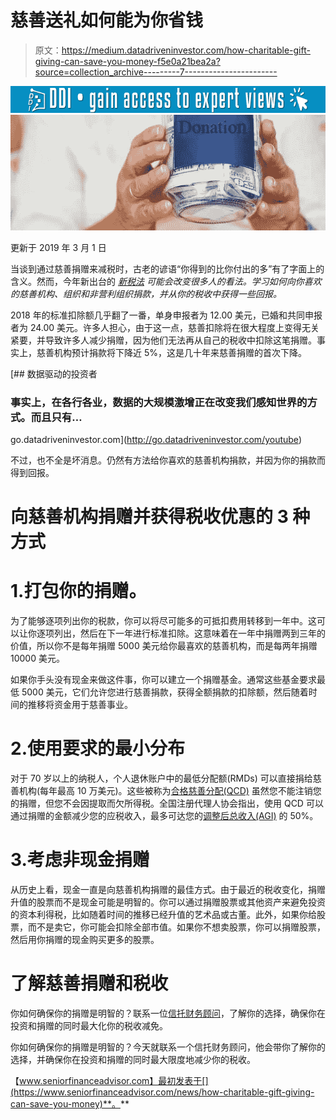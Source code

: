 # 慈善送礼如何能为你省钱

> 原文：<https://medium.datadriveninvestor.com/how-charitable-gift-giving-can-save-you-money-f5e0a21bea2a?source=collection_archive---------7----------------------->

[![](img/10904c6b16bc31445f64b7cc7b5e4e89.png)](http://www.track.datadriveninvestor.com/1B9E)![](img/d8dddc76f42c5626ab68bff765675d9b.png)

更新于 2019 年 3 月 1 日

当谈到通过慈善捐赠来减税时，古老的谚语“你得到的比你付出的多”有了字面上的含义。然而，今年新出台的 [*新税法*](https://seniorfinanceadvisor.com/news/new-tax-law) *可能会改变很多人的看法。学习如何向你喜欢的慈善机构、组织和非营利组织捐款，并从你的税收中获得一些回报。*

2018 年的标准扣除额几乎翻了一番，单身申报者为 12.00 美元，已婚和共同申报者为 24.00 美元。许多人担心，由于这一点，慈善扣除将在很大程度上变得无关紧要，并导致许多人减少捐赠，因为他们无法再从自己的税收中扣除这笔捐赠。事实上，慈善机构预计捐款将下降近 5%，这是几十年来慈善捐赠的首次下降。

[](http://go.datadriveninvestor.com/youtube) [## 数据驱动的投资者

### 事实上，在各行各业，数据的大规模激增正在改变我们感知世界的方式。而且只有…

go.datadriveninvestor.com](http://go.datadriveninvestor.com/youtube) 

不过，也不全是坏消息。仍然有方法给你喜欢的慈善机构捐款，并因为你的捐款而得到回报。

# 向慈善机构捐赠并获得税收优惠的 3 种方式

# 1.打包你的捐赠。

为了能够逐项列出你的税款，你可以将尽可能多的可抵扣费用转移到一年中。这可以让你逐项列出，然后在下一年进行标准扣除。这意味着在一年中捐赠两到三年的价值，所以你不是每年捐赠 5000 美元给你最喜欢的慈善机构，而是每两年捐赠 10000 美元。

如果你手头没有现金来做这件事，你可以建立一个捐赠基金。通常这些基金要求最低 5000 美元，它们允许您进行慈善捐款，获得全额捐款的扣除额，然后随着时间的推移将资金用于慈善事业。

# 2.使用要求的最小分布

对于 70 岁以上的纳税人，个人退休账户中的最低分配额(RMDs) 可以直接捐给慈善机构(每年最高 10 万美元)。这些被称为[合格慈善分配(QCD)](https://seniorfinanceadvisor.com/resources/investment-financial-terms-glossary#QCD) 虽然您不能注销您的捐赠，但您不会因提取而欠所得税。全国注册代理人协会指出，使用 QCD 可以通过捐赠的金额减少您的应税收入，最多可达您的[调整后总收入(AGI)](https://seniorfinanceadvisor.com/resources/investment-financial-terms-glossary#MAGI) 的 50%。

# 3.考虑非现金捐赠

从历史上看，现金一直是向慈善机构捐赠的最佳方式。由于最近的税收变化，捐赠升值的股票而不是现金可能是明智的。你可以通过捐赠股票或其他资产来避免投资的资本利得税，比如随着时间的推移已经升值的艺术品或古董。此外，如果你给股票，而不是卖它，你可能会扣除全部市值。如果你不想卖股票，你可以捐赠股票，然后用你捐赠的现金购买更多的股票。

# 了解慈善捐赠和税收

你如何确保你的捐赠是明智的？联系一位[信托财务顾问](https://seniorfinanceadvisor.com/resources/what-is-a-fiduciary-financial-advisor)，了解你的选择，确保你在投资和捐赠的同时最大化你的税收减免。

你如何确保你的捐赠是明智的？今天就联系一个信托财务顾问，他会带你了解你的选择，并确保你在投资和捐赠的同时最大限度地减少你的税收。

【www.seniorfinanceadvisor.com】最初发表于[](https://www.seniorfinanceadvisor.com/news/how-charitable-gift-giving-can-save-you-money)**。**